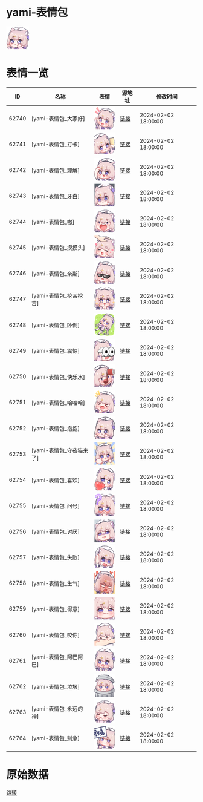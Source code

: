 # yami-表情包

<img src="./cover.png" height="60" alt="cover" />

# 表情一览

|ID|名称|表情|源地址|修改时间|
|----|----|----|----|----|
|62740|[yami-表情包_大家好]|<img src="./pic/062740_%5Byami-表情包_大家好%5D.png" height="60" alt="大家好"/>|[链接](https://i0.hdslb.com/bfs/garb/6b0f47f0f6542c3730f840596b9543d98a95f8b1.png)|2024-02-02 18:00:00|
|62741|[yami-表情包_打卡]|<img src="./pic/062741_%5Byami-表情包_打卡%5D.png" height="60" alt="打卡"/>|[链接](https://i0.hdslb.com/bfs/garb/7b4741e058012459284a73e801ab8ade293f4814.png)|2024-02-02 18:00:00|
|62742|[yami-表情包_理解]|<img src="./pic/062742_%5Byami-表情包_理解%5D.png" height="60" alt="理解"/>|[链接](https://i0.hdslb.com/bfs/garb/0a4000305d6475c83ad65a2b299b0db335c6e13e.png)|2024-02-02 18:00:00|
|62743|[yami-表情包_牙白]|<img src="./pic/062743_%5Byami-表情包_牙白%5D.png" height="60" alt="牙白"/>|[链接](https://i0.hdslb.com/bfs/garb/e492a2ba888c6cb283d6fa64491fcccea5f71af8.png)|2024-02-02 18:00:00|
|62744|[yami-表情包_嗷]|<img src="./pic/062744_%5Byami-表情包_嗷%5D.png" height="60" alt="嗷"/>|[链接](https://i0.hdslb.com/bfs/garb/3f580e5b4d292a83d50e81936da046bb12944b6d.png)|2024-02-02 18:00:00|
|62745|[yami-表情包_摸摸头]|<img src="./pic/062745_%5Byami-表情包_摸摸头%5D.png" height="60" alt="摸摸头"/>|[链接](https://i0.hdslb.com/bfs/garb/cea2ee3756167c315105f5ee03c289dd257e9f81.png)|2024-02-02 18:00:00|
|62746|[yami-表情包_奈斯]|<img src="./pic/062746_%5Byami-表情包_奈斯%5D.png" height="60" alt="奈斯"/>|[链接](https://i0.hdslb.com/bfs/garb/1971b3d8a9c6aded0f0d995dd4c3454289773958.png)|2024-02-02 18:00:00|
|62747|[yami-表情包_挖苦挖苦]|<img src="./pic/062747_%5Byami-表情包_挖苦挖苦%5D.png" height="60" alt="挖苦挖苦"/>|[链接](https://i0.hdslb.com/bfs/garb/f6d42e9142740f2620b2f4bf3aeaefce1841bbaf.png)|2024-02-02 18:00:00|
|62748|[yami-表情包_卧倒]|<img src="./pic/062748_%5Byami-表情包_卧倒%5D.png" height="60" alt="卧倒"/>|[链接](https://i0.hdslb.com/bfs/garb/58dc40bc9d7a4f7c3609c423dae40cf1db0e1da5.png)|2024-02-02 18:00:00|
|62749|[yami-表情包_震惊]|<img src="./pic/062749_%5Byami-表情包_震惊%5D.png" height="60" alt="震惊"/>|[链接](https://i0.hdslb.com/bfs/garb/19fed5406bf2a9a60b71a738b28f16ed943d1de6.png)|2024-02-02 18:00:00|
|62750|[yami-表情包_快乐水]|<img src="./pic/062750_%5Byami-表情包_快乐水%5D.png" height="60" alt="快乐水"/>|[链接](https://i0.hdslb.com/bfs/garb/6885246fe98b5bee3a1c14cb519e18efcbe29f2d.png)|2024-02-02 18:00:00|
|62751|[yami-表情包_哈哈哈]|<img src="./pic/062751_%5Byami-表情包_哈哈哈%5D.png" height="60" alt="哈哈哈"/>|[链接](https://i0.hdslb.com/bfs/garb/e91cf8fb074ab6eb2c21742267d82b3a98fd8d62.png)|2024-02-02 18:00:00|
|62752|[yami-表情包_抱抱]|<img src="./pic/062752_%5Byami-表情包_抱抱%5D.png" height="60" alt="抱抱"/>|[链接](https://i0.hdslb.com/bfs/garb/3a13d4793dd893393f5621a86dfd923d2120ea05.png)|2024-02-02 18:00:00|
|62753|[yami-表情包_守夜猫来了]|<img src="./pic/062753_%5Byami-表情包_守夜猫来了%5D.png" height="60" alt="守夜猫来了"/>|[链接](https://i0.hdslb.com/bfs/garb/5f6ff3970388c026d61b8a884cbb74d27ea682e0.png)|2024-02-02 18:00:00|
|62754|[yami-表情包_喜欢]|<img src="./pic/062754_%5Byami-表情包_喜欢%5D.png" height="60" alt="喜欢"/>|[链接](https://i0.hdslb.com/bfs/garb/fb1360bb53d36bd76bf9668cb37d730059b06ab8.png)|2024-02-02 18:00:00|
|62755|[yami-表情包_问号]|<img src="./pic/062755_%5Byami-表情包_问号%5D.png" height="60" alt="问号"/>|[链接](https://i0.hdslb.com/bfs/garb/501be86d675b4ce1e585bc52d021973624c9b893.png)|2024-02-02 18:00:00|
|62756|[yami-表情包_讨厌]|<img src="./pic/062756_%5Byami-表情包_讨厌%5D.png" height="60" alt="讨厌"/>|[链接](https://i0.hdslb.com/bfs/garb/4449f4ffe1abbccd066c4ec5ba9e13cadeca03c1.png)|2024-02-02 18:00:00|
|62757|[yami-表情包_失败]|<img src="./pic/062757_%5Byami-表情包_失败%5D.png" height="60" alt="失败"/>|[链接](https://i0.hdslb.com/bfs/garb/e380f5e928db775395ebb34e064f4bb67179dad3.png)|2024-02-02 18:00:00|
|62758|[yami-表情包_生气]|<img src="./pic/062758_%5Byami-表情包_生气%5D.png" height="60" alt="生气"/>|[链接](https://i0.hdslb.com/bfs/garb/3b0e42bad1b7a940cac8c634eaed9160164eda55.png)|2024-02-02 18:00:00|
|62759|[yami-表情包_得意]|<img src="./pic/062759_%5Byami-表情包_得意%5D.png" height="60" alt="得意"/>|[链接](https://i0.hdslb.com/bfs/garb/3e4789d631cc14ce51e33dc8f39aeb520dbd94fa.png)|2024-02-02 18:00:00|
|62760|[yami-表情包_咬你]|<img src="./pic/062760_%5Byami-表情包_咬你%5D.png" height="60" alt="咬你"/>|[链接](https://i0.hdslb.com/bfs/garb/6110be88f809e7e6b8ecd32ebf8f692765bb2721.png)|2024-02-02 18:00:00|
|62761|[yami-表情包_阿巴阿巴]|<img src="./pic/062761_%5Byami-表情包_阿巴阿巴%5D.png" height="60" alt="阿巴阿巴"/>|[链接](https://i0.hdslb.com/bfs/garb/a6d2aecffcda8d8b9796b919350ac1d894ecf521.png)|2024-02-02 18:00:00|
|62762|[yami-表情包_垃圾]|<img src="./pic/062762_%5Byami-表情包_垃圾%5D.png" height="60" alt="垃圾"/>|[链接](https://i0.hdslb.com/bfs/garb/f4d622680367bd07de20c1abb1953a5bc3e043c0.png)|2024-02-02 18:00:00|
|62763|[yami-表情包_永远的神]|<img src="./pic/062763_%5Byami-表情包_永远的神%5D.png" height="60" alt="永远的神"/>|[链接](https://i0.hdslb.com/bfs/garb/baa695026a3101a6ca4a53efb7c8a7230e477545.png)|2024-02-02 18:00:00|
|62764|[yami-表情包_别急]|<img src="./pic/062764_%5Byami-表情包_别急%5D.png" height="60" alt="别急"/>|[链接](https://i0.hdslb.com/bfs/garb/8621a335a4cfa19ae6323d44180058864f3bac13.png)|2024-02-02 18:00:00|

# 原始数据

[跳转](./raw.json)

